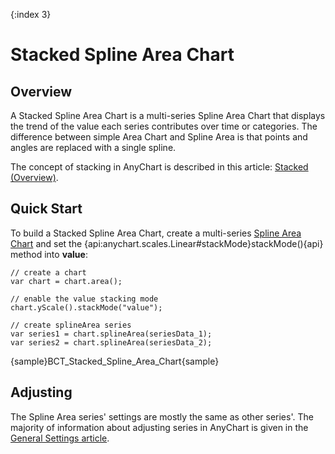 {:index 3}
# Stacked Spline Area Chart

## Overview

A Stacked Spline Area Chart is a multi-series Spline Area Chart that displays the trend of the value each series contributes over time or categories. The difference between simple Area Chart and Spline Area is that points and angles are replaced with a single spline.

The concept of stacking in AnyChart is described in this article: [Stacked (Overview)](../Overview).

## Quick Start

To build a Stacked Spline Area Chart, create a multi-series [Spline Area Chart](../../Spline_Area_Chart) and set the {api:anychart.scales.Linear#stackMode}stackMode(){api} method into **value**:

```
// create a chart
var chart = chart.area();

// enable the value stacking mode
chart.yScale().stackMode("value");

// create splineArea series
var series1 = chart.splineArea(seriesData_1);
var series2 = chart.splineArea(seriesData_2);
```

{sample}BCT\_Stacked\_Spline\_Area\_Chart{sample}

## Adjusting

The Spline Area series' settings are mostly the same as other series'. The majority of information about adjusting series in AnyChart is given in the [General Settings article](../../General_Settings).